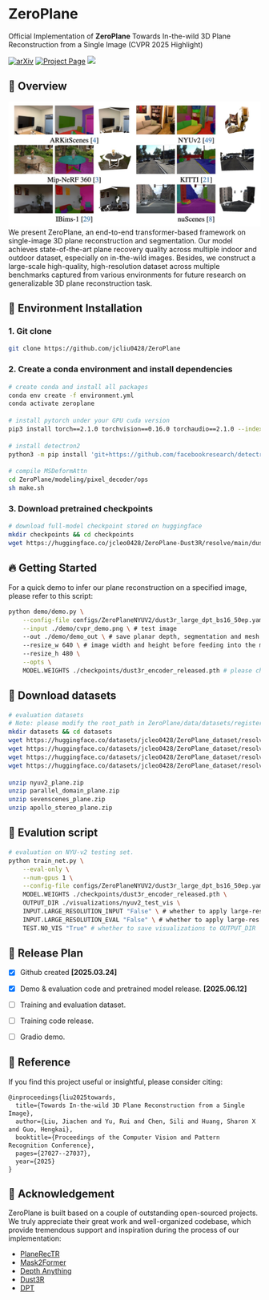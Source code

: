 # ZeroPlane
Official Implementation of **ZeroPlane** Towards In-the-wild 3D Plane Reconstruction from a Single Image (CVPR 2025 Highlight)

<a href="https://arxiv.org/pdf/2506.02493"><img src="https://img.shields.io/badge/arXiv-2506.02493-b31b1b" alt="arXiv"></a> <a href="https://github.com/jcliu0428/ZeroPlane"><img src="https://img.shields.io/badge/Project_Page-green" alt="Project Page"></a> <a href=""><img src="https://img.shields.io/badge/%F0%9F%A4%97%20Hugging%20Face-Demo-blue"></a>


## 📖 Overview
![Zeroplane](imgs/teaser.png)
We present ZeroPlane, an end-to-end transformer-based framework on single-image 3D plane reconstruction and segmentation. Our model achieves state-of-the-art plane recovery quality across multiple indoor and outdoor dataset, especially on in-the-wild images. Besides, we construct a large-scale high-quality, high-resolution dataset across multiple benchmarks captured from various environments for future research on generalizable 3D plane reconstruction task.

## 🔨 Environment Installation
### 1. Git clone

```bash
git clone https://github.com/jcliu0428/ZeroPlane
```
### 2. Create a conda environment and install dependencies

```bash
# create conda and install all packages
conda env create -f environment.yml
conda activate zeroplane

# install pytorch under your GPU cuda version
pip3 install torch==2.1.0 torchvision==0.16.0 torchaudio==2.1.0 --index-url https://download.pytorch.org/whl/cu121

# install detectron2
python3 -m pip install 'git+https://github.com/facebookresearch/detectron2.git'

# compile MSDeformAttn
cd ZeroPlane/modeling/pixel_decoder/ops
sh make.sh
```

### 3. Download pretrained checkpoints

```bash
# download full-model checkpoint stored on huggingface
mkdir checkpoints && cd checkpoints
wget https://huggingface.co/jcleo0428/ZeroPlane-Dust3R/resolve/main/dust3r_encoder_released.pth
```

## 🔥 Getting Started
For a quick demo to infer our plane reconstruction on a specified image, please refer to this script:

```bash
python demo/demo.py \
    --config-file configs/ZeroPlaneNYUV2/dust3r_large_dpt_bs16_50ep.yaml \
    --input ./demo/cvpr_demo.png \ # test image
    --out ./demo/demo_out \ # save planar depth, segmentation and mesh by default
    --resize_w 640 \ # image width and height before feeding into the model
    --resize_h 480 \
    --opts \
    MODEL.WEIGHTS ./checkpoints/dust3r_encoder_released.pth # please change the checkpoint directory if you would like to try other versions
```

## 🔗 Download datasets
```bash
# evaluation datasets
# Note: please modify the root_path in ZeroPlane/data/datasets/register_your_dataset.py if you would like to place the data in your specified directory.
mkdir datasets && cd datasets
wget https://huggingface.co/datasets/jcleo0428/ZeroPlane_dataset/resolve/main/nyuv2_plane.zip
wget https://huggingface.co/datasets/jcleo0428/ZeroPlane_dataset/resolve/main/parallel_domain_plane.zip
wget https://huggingface.co/datasets/jcleo0428/ZeroPlane_dataset/resolve/main/sevenscenes_plane.zip
wget https://huggingface.co/datasets/jcleo0428/ZeroPlane_dataset/resolve/main/apollo_stereo_plane.zip

unzip nyuv2_plane.zip
unzip parallel_domain_plane.zip
unzip sevenscenes_plane.zip
unzip apollo_stereo_plane.zip
```

## 📜 Evalution script
```bash
# evaluation on NYU-v2 testing set.
python train_net.py \
    --eval-only \
    --num-gpus 1 \
    --config-file configs/ZeroPlaneNYUV2/dust3r_large_dpt_bs16_50ep.yaml \
    MODEL.WEIGHTS ./checkpoints/dust3r_encoder_released.pth \
    OUTPUT_DIR ./visualizations/nyuv2_test_vis \
    INPUT.LARGE_RESOLUTION_INPUT "False" \ # whether to apply large-res input
    INPUT.LARGE_RESOLUTION_EVAL "False" \ # whether to apply large-res evaluation
    TEST.NO_VIS "True" # whether to save visualizations to OUTPUT_DIR
```


## 🚀 Release Plan
* [x] Github created **[2025.03.24]**
* [x] Demo & evaluation code and pretrained model release. **[2025.06.12]**
* [ ] Training and evaluation dataset.
* [ ] Training code release. 
* [ ] Gradio demo.


## 📜 Reference
If you find this project useful or insightful, please consider citing:
```
@inproceedings{liu2025towards,
  title={Towards In-the-wild 3D Plane Reconstruction from a Single Image},
  author={Liu, Jiachen and Yu, Rui and Chen, Sili and Huang, Sharon X and Guo, Hengkai},
  booktitle={Proceedings of the Computer Vision and Pattern Recognition Conference},
  pages={27027--27037},
  year={2025}
}
```


## 🙏 Acknowledgement
ZeroPlane is built based on a couple of outstanding open-sourced projects. We truly appreciate their great work and well-organized codebase, which provide tremendous support and inspiration during the process of our implementation:

- [PlaneRecTR](https://github.com/graphdeco-inria/gaussian-splatting)
- [Mask2Former](https://github.com/facebookresearch/Mask2Former)
- [Depth Anything](https://depth-anything.github.io/)
- [Dust3R](https://github.com/naver/dust3r)
- [DPT](https://github.com/isl-org/DPT)
